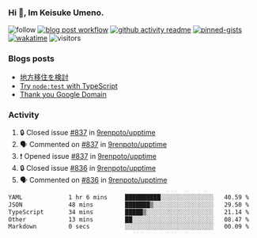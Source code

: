### Hi 👋, Im Keisuke Umeno.

<!--
**9renpoto/9renpoto** is a ✨ _special_ ✨ repository because its `README.md` (this file) appears on your GitHub profile.

Here are some ideas to get you started:

- 🔭 I’m currently working on ...
- 🌱 I’m currently learning ...
- 👯 I’m looking to collaborate on ...
- 🤔 I’m looking for help with ...
- 💬 Ask me about ...
- 📫 How to reach me: ...
- 😄 Pronouns: ...
- ⚡ Fun fact: ...
-->

![follow](https://img.shields.io/github/followers/9renpoto?label=Follow&style=social)
[![blog post workflow](https://github.com/9renpoto/9renpoto/actions/workflows/blog.yml/badge.svg)](https://github.com/9renpoto/9renpoto/actions/workflows/blog.yml)
[![github activity readme](https://github.com/9renpoto/9renpoto/actions/workflows/activity.yml/badge.svg)](https://github.com/9renpoto/9renpoto/actions/workflows/activity.yml)
[![pinned-gists](https://github.com/9renpoto/9renpoto/actions/workflows/pin-gist.yml/badge.svg)](https://github.com/9renpoto/9renpoto/actions/workflows/pin-gist.yml)
[![wakatime](https://github.com/9renpoto/9renpoto/actions/workflows/waka-readme-status.yml/badge.svg)](https://github.com/9renpoto/9renpoto/actions/workflows/waka-readme-status.yml)
![visitors](https://komarev.com/ghpvc/?username=9renpoto&label=Profile%20views&color=0e75b6&style=flat)

### Blogs posts

<!-- BLOG-POST-LIST:START -->
- [地方移住を検討](https://9renpoto.win/entry/2023/09/09/migration-plan)
- [Try `node:test` with TypeScript](https://9renpoto.win/entry/2023/07/23/node-test-runner)
- [Thank you Google Domain](https://9renpoto.win/entry/2023/07/08/new-domain)
<!-- BLOG-POST-LIST:END -->

### Activity

<!--START_SECTION:activity-->
1. 🔒 Closed issue [#837](https://github.com/9renpoto/upptime/issues/837) in [9renpoto/upptime](https://github.com/9renpoto/upptime)
2. 🗣 Commented on [#837](https://github.com/9renpoto/upptime/issues/837#issuecomment-1775874205) in [9renpoto/upptime](https://github.com/9renpoto/upptime)
3. ❗ Opened issue [#837](https://github.com/9renpoto/upptime/issues/837) in [9renpoto/upptime](https://github.com/9renpoto/upptime)
4. 🔒 Closed issue [#836](https://github.com/9renpoto/upptime/issues/836) in [9renpoto/upptime](https://github.com/9renpoto/upptime)
5. 🗣 Commented on [#836](https://github.com/9renpoto/upptime/issues/836#issuecomment-1775731990) in [9renpoto/upptime](https://github.com/9renpoto/upptime)
<!--END_SECTION:activity-->

<!--START_SECTION:waka-->

```txt
YAML             1 hr 6 mins     ██████████░░░░░░░░░░░░░░░   40.59 %
JSON             48 mins         ███████▒░░░░░░░░░░░░░░░░░   29.50 %
TypeScript       34 mins         █████▒░░░░░░░░░░░░░░░░░░░   21.14 %
Other            13 mins         ██░░░░░░░░░░░░░░░░░░░░░░░   08.47 %
Markdown         0 secs          ░░░░░░░░░░░░░░░░░░░░░░░░░   00.09 %
```

<!--END_SECTION:waka-->

